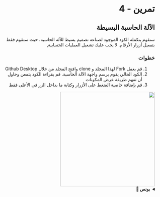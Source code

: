 
<div dir="rtl">

#  تمرين - 4
## الآلة الحاسبة البسيطة
ستقوم بتكملة الكود الموجود لصناعة تصميم بسيط للآلة الحاسبة، حيث ستقوم فقط بتفعيل أزرار الأرقام. لا يجب عليك تشغيل العمليات الحسابية,
### خطوات 
1. قم بعمل Fork لهذا المجلد و clone وافتح المجلد من خلال Github Desktop 
2. الكود الحالي يقوم برسم واجهة الآلة الحاسبة. قم بقراءة الكود بتمعن وحاول أن تفهم طريقة عرض المكونات
3. قم بإضافة خاصية الضغط على الأزرار وكتابة ما بداخل الزر في الأعلى فقط
<img src="https://user-images.githubusercontent.com/8784343/102948177-5f731600-44d6-11eb-8b13-b57f0b3b42f9.gif" width="300" />


<details>
  <summary>
    <strong>بونص 🎁</strong>
  </summary>
  <pre>
- عند الضغط المطول على النص، انسخ الرقم
- عند السحب إلى اليسار على النص، يتم مسح آخر حرف. 
- قم بتفعيل العمليات الحسابية
- عند الضغط على عملية حسابية يتم مسح الرقم الموجود وكتابة الرقم بعد العملية الحسابية، ومن ثم إذا تم اختيار عملية حسابية اخرى يتم حساب الناتج وطباعته في الاعلى وهكذا. 
- يمكنك أن تفتح تطبيق الآلة الحاسبة على جهازك الشخصي وتجربة طريقتها وتقليدها تماماً 
</pre>
</details>


<div dir="ltr">
  
</div>


</div>
